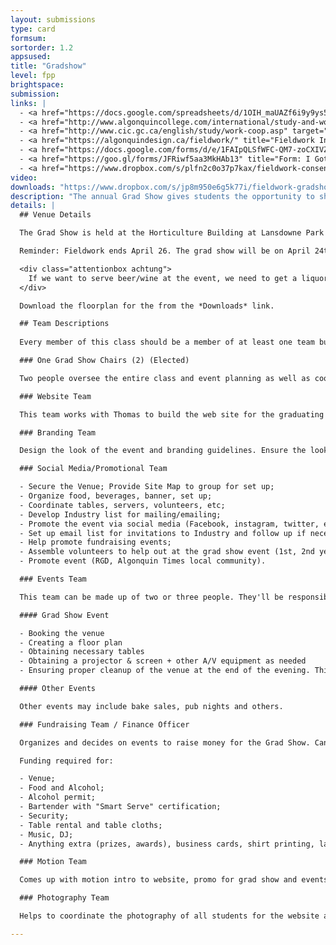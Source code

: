 ```yaml
---
layout: submissions
type: card
formsum:
sortorder: 1.2
appsused:
title: "Gradshow"
level: fpp
brightspace: 
submission:
links: |
  - <a href="https://docs.google.com/spreadsheets/d/1OIH_maUAZf6i9y9ys5MU1TMFYiWTkSs9EK_noNnZR5E/edit?usp=sharing" target="_blank" title="Activity Log Spreadsheet">Activity Log Spreadsheet</a>
  - <a href="http://www.algonquincollege.com/international/study-and-work-abroad-2018/placement-abroad/" target="_blank" title="Fieldwork Abroad?">Fieldwork Abroad?</a>
  - <a href="http://www.cic.gc.ca/english/study/work-coop.asp" target="_blank" title="Fieldwork Info for Employers">Internation Student Work Permit</a>
  - <a href="https://algonquindesign.ca/fieldwork/" title="Fieldwork Info for Employers" target="_blank">Fieldwork Info for Employers</a>
  - <a href="https://docs.google.com/forms/d/e/1FAIpQLSfWFC-QM7-zoCXIVZZcprjPr9TaHt9B_ZlixE3Krz9-QVaxbA/viewform" title="Employers Fieldwork Request" target="_blank">Employers Fieldwork Request</a>
  - <a href="https://goo.gl/forms/JFRiwf5aa3MkHAb13" title="Form: I Got My Fieldwork!" target="_blank">I Got My Fieldwork!</a>
  - <a href="https://www.dropbox.com/s/plfn2c0o37p7kax/fieldwork-consent-form-2019.pdf.zip?dl=1" title="Fieldwork Consent Form">Fieldwork Consent Form PDF</a>
video: 
downloads: "https://www.dropbox.com/s/jp8m950e6g5k77i/fieldwork-gradshow-downloads.zip?dl=1"
description: "The annual Grad Show gives students the opportunity to showcase the design work you've completed in the last three years. It's an opportunity for students, their families, faculty and industry to gather to celebrate before graduation."
details: |
  ## Venue Details

  The Grad Show is held at the Horticulture Building at Lansdowne Park on Bank Street.

  Reminder: Fieldwork ends April 26. The grad show will be on April 24th, starting at 5pm. You’ll need to make arrangements with your employer to be there in the late afternoon to set up.

  <div class="attentionbox achtung">
    If we want to serve beer/wine at the event, we need to get a liquor license early on.
  </div>

  Download the floorplan for the from the *Downloads* link.

  ## Team Descriptions
  
  Every member of this class should be a member of at least one team but can also be on every team they have time/interest in.

  ### One Grad Show Chairs (2) (Elected)

  Two people oversee the entire class and event planning as well as coordinate and attend meetings with Project Managers. Can meet with Alain or Thomas outside of class to update on event.

  ### Website Team

  This team works with Thomas to build the web site for the graduating cohort.

  ### Branding Team

  Design the look of the event and branding guidelines. Ensure the look is applied to all promotional items (print/web/motion). Design signage (banner); posters; invitations (print/email). Banners can be printed by photography department for a small fee (roughly $40 per banner).

  ### Social Media/Promotional Team

  - Secure the Venue; Provide Site Map to group for set up;
  - Organize food, beverages, banner, set up;
  - Coordinate tables, servers, volunteers, etc;
  - Develop Industry list for mailing/emailing;
  - Promote the event via social media (Facebook, instagram, twitter, eventbrite);
  - Set up email list for invitations to Industry and follow up if necessary;
  - Help promote fundraising events;
  - Assemble volunteers to help out at the grad show event (1st, 2nd year students) and CLEAN UP CREW;
  - Promote event (RGD, Algonquin Times local community).

  ### Events Team

  This team can be made up of two or three people. They'll be responsible for all events and Grad Show day logistics. These can include:

  #### Grad Show Event

  - Booking the venue
  - Creating a floor plan
  - Obtaining necessary tables
  - Obtaining a projector & screen + other A/V equipment as needed
  - Ensuring proper cleanup of the venue at the end of the evening. This is usually a task shared amongst all graduating students.

  #### Other Events

  Other events may include bake sales, pub nights and others.

  ### Fundraising Team / Finance Officer

  Organizes and decides on events to raise money for the Grad Show. Can elicit the help of sponsors and collect donations. Tracks donations, ensures sponsors' logos are promoted/featured on promotional material. Organizes bake sales, events, money making tasks. Officer takes care of money and decides what money will be spent on.

  Funding required for:

  - Venue;
  - Food and Alcohol;
  - Alcohol permit;
  - Bartender with "Smart Serve" certification;
  - Security;
  - Table rental and table cloths;
  - Music, DJ;
  - Anything extra (prizes, awards), business cards, shirt printing, lanyards and nametags.

  ### Motion Team

  Comes up with motion intro to website, promo for grad show and events.

  ### Photography Team

  Helps to coordinate the photography of all students for the website and promotion of events and grad show. Oversees editing of photos.

---
```

